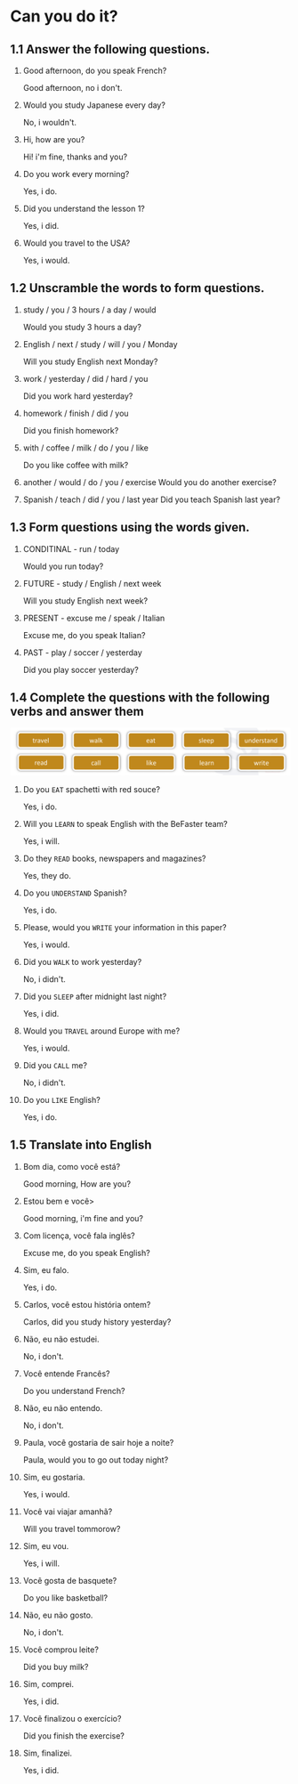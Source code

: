 # Can you do it?

## 1.1 Answer the following questions.

1. Good afternoon, do you speak French? <p>
Good afternoon, no i don't.

2. Would you study Japanese every day? <p>
No, i wouldn't.

3. Hi, how are you? <p>
Hi! i'm fine, thanks and you?

4. Do you work every morning? <p>
Yes, i do.

5. Did you understand the lesson 1? <p>
Yes, i did.

6. Would you travel to the USA? <p>
Yes, i would.

## 1.2 Unscramble the words to form questions.

1. study / you / 3 hours / a day / would <p>
Would you study 3 hours a day?

2. English / next / study / will / you / Monday <p>
Will you study English next Monday?

3. work / yesterday / did / hard / you <p>
Did you work hard yesterday?

4. homework / finish / did / you <p>
Did you finish homework?

5. with / coffee / milk / do / you / like <p>
Do you like coffee with milk?

6. another / would / do / you / exercise
Would you do another exercise?

7. Spanish / teach / did / you / last year
Did you teach Spanish last year?

## 1.3 Form questions using the words given.

1. CONDITINAL - run / today <p>
Would you run today?

2. FUTURE - study / English / next week <p>
Will you study English next week?

3. PRESENT - excuse me / speak / Italian <p>
Excuse me, do you speak Italian?

4. PAST - play / soccer / yesterday <p>
Did you play soccer yesterday?

## 1.4 Complete the questions with the following verbs and answer them

![lesson1](/Class/img/english-words.png)

1. Do you `EAT` spachetti with red souce? <p>
Yes, i do.

2. Will you `LEARN` to speak English with the BeFaster team? <p>
Yes, i will.

3. Do they `READ` books, newspapers and magazines? <p>
Yes, they do.

4. Do you `UNDERSTAND` Spanish? <p>
Yes, i do.

5. Please, would you `WRITE` your information in this paper? <p>
Yes, i would.

6. Did you `WALK` to work yesterday? <p>
No, i didn't.

7. Did you `SLEEP` after midnight last night? <p>
Yes, i did.

8. Would you `TRAVEL` around Europe with me? <p>
Yes, i would.

9. Did you `CALL` me? <p>
No, i didn't.

10. Do you `LIKE` English? <p>
Yes, i do.

## 1.5 Translate into English

1. Bom dia, como você está? <p>
Good morning, How are you? <p>

2. Estou bem e você> <p>
Good morning, i'm fine and you?

3. Com licença, você fala inglês? <p>
Excuse me, do you speak English?

4. Sim, eu falo. <p>
Yes, i do.

5. Carlos, você estou história ontem? <p>
Carlos, did you study history yesterday?

6. Não, eu não estudei. <p>
No, i don't.

7. Você entende Francês? <p>
Do you understand French?

8. Não, eu não entendo. <p>
No, i don't.

9. Paula, você gostaria de sair hoje a noite? <p>
Paula, would you to go out today night?

10. Sim, eu gostaria. <p>
Yes, i would.

11. Você vai viajar amanhã? <p>
Will you travel tommorow? <p>

12. Sim, eu vou. <p>
Yes, i will.

13. Você gosta de basquete? <p>
Do you like basketball?

14. Não, eu não gosto. <p>
No, i don't.

15. Você comprou leite? <p>
Did you buy milk?

16. Sim, comprei. <p>
Yes, i did.

17. Você finalizou o exercício? <p>
Did you finish the exercise?

18. Sim, finalizei. <p>
Yes, i did.